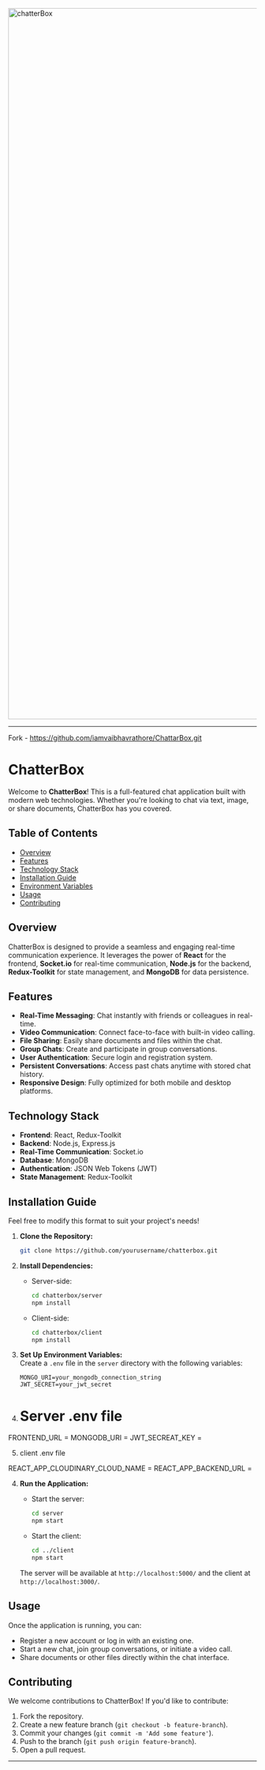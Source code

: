 <img width="1440" alt="chatterBox" src="https://github.com/user-attachments/assets/23cbfd02-a30e-4fbc-8980-889f425fc27f">

---

Fork - https://github.com/iamvaibhavrathore/ChattarBox.git

# ChatterBox

Welcome to **ChatterBox**! This is a full-featured chat application built with modern web technologies. Whether you're looking to chat via text, image, or share documents, ChatterBox has you covered.

## Table of Contents
- [Overview](#overview)
- [Features](#features)
- [Technology Stack](#technology-stack)
- [Installation Guide](#installation-guide)
- [Environment Variables](#environment-variables)
- [Usage](#usage)
- [Contributing](#contributing)

## Overview

ChatterBox is designed to provide a seamless and engaging real-time communication experience. It leverages the power of **React** for the frontend, **Socket.io** for real-time communication, **Node.js** for the backend, **Redux-Toolkit** for state management, and **MongoDB** for data persistence.

## Features

- **Real-Time Messaging**: Chat instantly with friends or colleagues in real-time.
- **Video Communication**: Connect face-to-face with built-in video calling.
- **File Sharing**: Easily share documents and files within the chat.
- **Group Chats**: Create and participate in group conversations.
- **User Authentication**: Secure login and registration system.
- **Persistent Conversations**: Access past chats anytime with stored chat history.
- **Responsive Design**: Fully optimized for both mobile and desktop platforms.

## Technology Stack

- **Frontend**: React, Redux-Toolkit
- **Backend**: Node.js, Express.js
- **Real-Time Communication**: Socket.io
- **Database**: MongoDB
- **Authentication**: JSON Web Tokens (JWT)
- **State Management**: Redux-Toolkit

## Installation Guide

Feel free to modify this format to suit your project's needs!

1. **Clone the Repository:**
   ```bash
   git clone https://github.com/yourusername/chatterbox.git
   ```

2. **Install Dependencies:**
   - Server-side:
     ```bash
     cd chatterbox/server
     npm install
     ```
   - Client-side:
     ```bash
     cd chatterbox/client
     npm install
     ```

3. **Set Up Environment Variables:**  
   Create a `.env` file in the `server` directory with the following variables:

   ```
   MONGO_URI=your_mongodb_connection_string
   JWT_SECRET=your_jwt_secret
   ```

4. # Server .env file

  FRONTEND_URL = <Frontend URL>
  MONGODB_URI  = <Mongodb URI>
  JWT_SECREAT_KEY = <JWT Secreat Key>

5. client .env file

  REACT_APP_CLOUDINARY_CLOUD_NAME = <Cloudinary cloud name>
  REACT_APP_BACKEND_URL = <Backend URL>

4. **Run the Application:**
   - Start the server:
     ```bash
     cd server
     npm start
     ```
   - Start the client:
     ```bash
     cd ../client
     npm start
     ```

   The server will be available at `http://localhost:5000/` and the client at `http://localhost:3000/`.

## Usage

Once the application is running, you can:
- Register a new account or log in with an existing one.
- Start a new chat, join group conversations, or initiate a video call.
- Share documents or other files directly within the chat interface.

## Contributing

We welcome contributions to ChatterBox! If you'd like to contribute:
1. Fork the repository.
2. Create a new feature branch (`git checkout -b feature-branch`).
3. Commit your changes (`git commit -m 'Add some feature'`).
4. Push to the branch (`git push origin feature-branch`).
5. Open a pull request.


---










